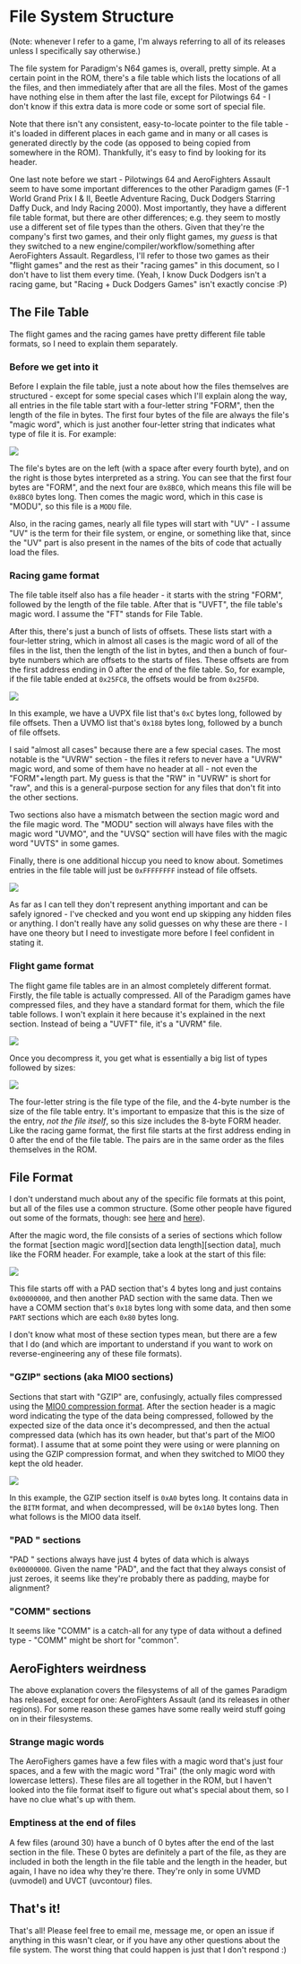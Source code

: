 # File System Structure

(Note: whenever I refer to a game, I'm always referring to all of its releases unless I specifically say otherwise.)

The file system for Paradigm's N64 games is, overall, pretty simple. At a certain point in the ROM, there's a file table which lists the locations of all the files, and then immediately after that are all the files. Most of the games have nothing else in them after the last file, except for Pilotwings 64 - I don't know if this extra data is more code or some sort of special file.

Note that there isn't any consistent, easy-to-locate pointer to the file table - it's loaded in different places in each game and in many or all cases is generated directly by the code (as opposed to being copied from somewhere in the ROM). Thankfully, it's easy to find by looking for its header.

One last note before we start - Pilotwings 64 and AeroFighters Assault seem to have some important differences to the other Paradigm games (F-1 World Grand Prix I & II, Beetle Adventure Racing, Duck Dodgers Starring Daffy Duck, and Indy Racing 2000). Most importantly, they have a different file table format, but there are other differences; e.g. they seem to mostly use a different set of file types than the others. Given that they're the company's first two games, and their only flight games, my *guess* is that they switched to a new engine/compiler/workflow/something after AeroFighters Assault. Regardless, I'll refer to those two games as their "flight games" and the rest as their "racing games" in this document, so I don't have to list them every time. (Yeah, I know Duck Dodgers isn't a racing
game, but "Racing + Duck Dodgers Games" isn't exactly concise :P)

## The File Table
The flight games and the racing games have pretty different file table formats, so I need to explain them separately.

### Before we get into it
Before I explain the file table, just a note about how the files themselves are structured - except for some special cases which I'll explain along the way, all entries in the file table start with a four-letter string "FORM", then the length of the file in bytes. The first four bytes of the file are always the file's "magic word", which is just another four-letter string that indicates what type of file it is. For example:

![](https://github.com/RolandMunsil/ParadigmFileExtractor/blob/master/Documentation%20Images/file-header.png)

The file's bytes are on the left (with a space after every fourth byte), and on the right is those bytes interpreted as a string. You can see that the first four bytes are "FORM", and the next four are `0x8BC0`, which means this file will be `0x8BC0` bytes long. Then comes the magic word, which in this case is "MODU", so this file is a `MODU` file.

Also, in the racing games, nearly all file types will start with "UV" - I assume "UV" is the term for their file system, or engine, or something like that, since the "UV" part is also present in the names of the bits of code that actually load the files.

### Racing game format
The file table itself also has a file header - it starts with the string "FORM", followed by the length of the file table. After that is "UVFT", the file table's magic word. I assume the "FT" stands for File Table. 

After this, there's just a bunch of lists of offsets. These lists start with a four-letter string, which in almost all cases is the magic word of all of the files in the list, then the length of the list in bytes, and then a bunch of four-byte numbers which are offsets to the starts of files. These offsets are from the first address ending in 0 after the end of the file table. So, for example, if the file table ended at `0x25FC8`, the offsets would be from `0x25FD0`.

![](https://github.com/RolandMunsil/ParadigmFileExtractor/blob/master/Documentation%20Images/file-table.png)

In this example, we have a UVPX file list that's `0xC` bytes long, followed by file offsets. Then a UVMO list that's `0x188` bytes long, followed by a bunch of file offsets.

I said "almost all cases" because there are a few special cases. The most notable is the "UVRW" section - the files it refers to never have a "UVRW" magic word, and some of them have no header at all - not even the "FORM"+length part. My guess is that the "RW" in "UVRW" is short for "raw", and this is a general-purpose section for any files that don't fit into the other sections.

Two sections also have a mismatch between the section magic word and the file magic word. The "MODU" section will always have files with the magic word "UVMO", and the "UVSQ" section will have files with the magic word "UVTS" in some games.

Finally, there is one additional hiccup you need to know about. Sometimes entries in the file table will just be `0xFFFFFFFF` instead of file offsets.

![](https://github.com/RolandMunsil/ParadigmFileExtractor/blob/master/Documentation%20Images/ffffffffs-in-file-table.png)

As far as I can tell they don't represent anything important and can be safely ignored - I've checked and you wont end up skipping any hidden files or anything. I don't really have any solid guesses on why these are there - I have one theory but I need to investigate more before I feel confident in stating it.

### Flight game format
The flight game file tables are in an almost completely different format. Firstly, the file table is actually compressed. All of the Paradigm games have compressed files, and they have a standard format for them, which the file table follows. I won't explain it here because it's explained in the next section. Instead of being a "UVFT" file, it's a "UVRM" file.

![](https://github.com/RolandMunsil/ParadigmFileExtractor/blob/master/Documentation%20Images/compressed-file-table.png)

Once you decompress it, you get what is essentially a big list of types followed by sizes:

![](https://github.com/RolandMunsil/ParadigmFileExtractor/blob/master/Documentation%20Images/decompressed-file-table.png)

The four-letter string is the file type of the file, and the 4-byte number is the size of the file table entry. It's important to empasize that this is the size of the entry, *not the file itself*, so this size includes the 8-byte FORM header. Like the racing game format, the first file starts at the first address ending in 0 after the end of the file table. The pairs  are in the same order as the files themselves in the ROM.

## File Format
I don't understand much about any of the specific file formats at this point, but all of the files use a common structure. (Some other people have figured out some of the formats, though: see [here](https://github.com/magcius/pilotwings_64) and [here](https://github.com/magcius/noclip.website/blob/master/src/Pilotwings64/Scenes.ts)).

After the magic word, the file consists of a series of sections which follow the format \[section magic word\]\[section data length\]\[section data\], much like the FORM header. For example, take a look at the start of this file:

![](https://github.com/RolandMunsil/ParadigmFileExtractor/blob/master/Documentation%20Images/file-sections.png)

This file starts off with a PAD section that's 4 bytes long and just contains `0x00000000`, and then another PAD section with the same data. Then we have a COMM section that's `0x18` bytes long with some data, and then some `PART` sections which are each `0x80` bytes long.

I don't know what most of these section types mean, but there are a few that I do (and which are important to understand if you want to work on reverse-engineering any of these file formats).

### "GZIP" sections (aka MIO0 sections)
Sections that start with "GZIP" are, confusingly, actually files compressed using the [MIO0 compression format](https://hack64.net/wiki/doku.php?id=super_mario_64:mio0). After the section header is a magic word indicating the type of the data being compressed, followed by the expected size of the data once it's decompressed, and then the actual compressed data (which has its own header, but that's part of the MIO0 format). I assume that at some point they were using or were planning on using the GZIP compression format, and when they switched to MIO0 they kept the old header.

![](https://github.com/RolandMunsil/ParadigmFileExtractor/blob/master/Documentation%20Images/gzip-section.png)

In this example, the GZIP section itself is `0xA0` bytes long. It contains data in the `BITM` format, and when decompressed, will be `0x1A0` bytes long. Then what follows is the MIO0 data itself.

### "PAD " sections
"PAD " sections always have just 4 bytes of data which is always `0x00000000`. Given the name "PAD", and the fact that they always consist of just zeroes, it seems like they're probably there as padding, maybe for alignment?

### "COMM" sections
It seems like "COMM" is a catch-all for any type of data without a defined type - "COMM" might be short for "common".

## AeroFighters weirdness
The above explanation covers the filesystems of all of the games Paradigm has released, except for one: AeroFighters Assault (and its releases in other regions). For some reason these games have some really weird stuff going on in their filesystems.

### Strange magic words
The AeroFighers games have a few files with a magic word that's just four spaces, and a few with the magic word "Trai" (the only magic word with lowercase letters). These files are all together in the ROM, but I haven't looked into the file format itself to figure out what's special about them, so I have no clue what's up with them.

### Emptiness at the end of files
A few files (around 30) have a bunch of 0 bytes after the end of the last section in the file. These 0 bytes are definitely a part of the file, as they are included in both the length in the file table and the length in the header, but again, I have no idea why they're there. They're only in some UVMD (uvmodel) and UVCT (uvcontour) files.

## That's it!
That's all! Please feel free to email me, message me, or open an issue if anything in this wasn't clear, or if you have any other questions about the file system. The worst thing that could happen is just that I don't respond :)
